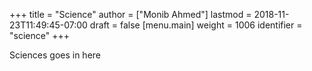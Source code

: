 +++
title = "Science"
author = ["Monib Ahmed"]
lastmod = 2018-11-23T11:49:45-07:00
draft = false
[menu.main]
  weight = 1006
  identifier = "science"
+++

Sciences goes in here
